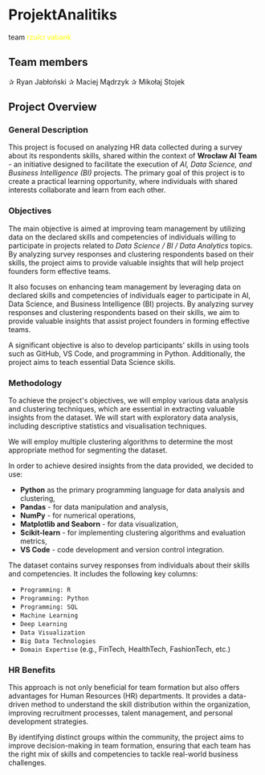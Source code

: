 # ProjektAnalitiks
team <span style="color:yellow">rzulci vabank</span>
## Team members
✰ Ryan Jabłoński
✰ Maciej Mądrzyk
✰ Mikołaj Stojek
## Project Overview
### General Description

This project is focused on analyzing HR data collected during a survey about its respondents skills, shared within the context of **Wrocław AI Team** - an initiative designed to facilitate the execution of *AI, Data Science, and Business Intelligence (BI)* projects. The primary goal of this project is to create a practical learning opportunity, where individuals with shared interests collaborate and learn from each other.

### Objectives

The main objective is aimed at improving team management by utilizing data on the declared skills and competencies of individuals willing to participate in projects related to *Data Science / BI / Data Analytics* topics. By analyzing survey responses and clustering respondents based on their skills, the project aims to provide valuable insights that will help project founders form effective teams.

It also focuses on enhancing team management by leveraging data on declared skills and competencies of individuals eager to participate in AI, Data Science, and Business Intelligence (BI) projects. By analyzing survey responses and clustering respondents based on their skills, we aim to provide valuable insights that assist project founders in forming effective teams.

A significant objective is also to develop participants' skills in using tools such as GitHub, VS Code, and programming in Python. Additionally, the project aims to teach essential Data Science skills.

### Methodology

To achieve the project's objectives, we will employ various data analysis and clustering techniques, which are essential in extracting valuable insights from the dataset.
We will start with exploratory data analysis, including descriptive statistics and visualisation techniques.

We will employ multiple clustering algorithms to determine the most appropriate method for segmenting the dataset.

In order to achieve desired insights from the data provided, we decided to use:
- **Python** as the primary programming language for data analysis and clustering,
- **Pandas** - for data manipulation and analysis,
- **NumPy** - for numerical operations,
- **Matplotlib and Seaborn** - for data visualization,
- **Scikit-learn** - for implementing clustering algorithms and evaluation metrics,
- **VS Code** - code development and version control integration.

The dataset contains survey responses from individuals about their skills and competencies. It includes the following key columns:
- `Programming: R`
- `Programming: Python`
- `Programming: SQL`
- `Machine Learning`
- `Deep Learning`
- `Data Visualization`
- `Big Data Technologies`
- `Domain Expertise` (e.g., FinTech, HealthTech, FashionTech, etc.)

### HR Benefits

This approach is not only beneficial for team formation but also offers advantages for Human Resources (HR) departments. It provides a data-driven method to understand the skill distribution within the organization, improving recruitment processes, talent management, and personal development strategies.

By identifying distinct groups within the community, the project aims to improve decision-making in team formation, ensuring that each team has the right mix of skills and competencies to tackle real-world business challenges.